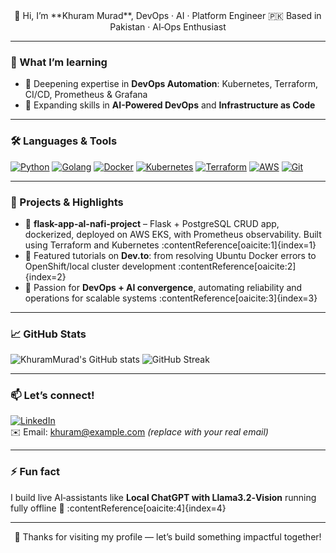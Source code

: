 <div align="center">
  👋 Hi, I’m **Khuram Murad**, DevOps · AI · Platform Engineer  
  🇵🇰 Based in Pakistan · AI‑Ops Enthusiast  
</div>

---

### 🌱 What I’m learning
- 🚀 Deepening expertise in **DevOps Automation**: Kubernetes, Terraform, CI/CD, Prometheus & Grafana
- 🤖 Expanding skills in **AI-Powered DevOps** and **Infrastructure as Code**

---

### 🛠️ Languages & Tools
[![Python](https://img.shields.io/badge/Python-3670A0?logo=python&logoColor=white)]()
[![Golang](https://img.shields.io/badge/Go‑Lang-00ADD8?logo=go&logoColor=white)]()
[![Docker](https://img.shields.io/badge/Docker-2496ED?logo=docker&logoColor=white)]()
[![Kubernetes](https://img.shields.io/badge/Kubernetes-326CE5?logo=kubernetes&logoColor=white)]()
[![Terraform](https://img.shields.io/badge/Terraform-7B42BC?logo=terraform&logoColor=white)]()
[![AWS](https://img.shields.io/badge/AWS‑Cloud-232F3E?logo=amazonaws&logoColor=white)]()
[![Git](https://img.shields.io/badge/Git-F05032?logo=git&logoColor=white)]()

---

### 🚀 Projects & Highlights
- 🔹 **flask-app-al-nafi-project** – Flask + PostgreSQL CRUD app, dockerized, deployed on AWS EKS, with Prometheus observability. Built using Terraform and Kubernetes :contentReference[oaicite:1]{index=1}
- 🔹 Featured tutorials on **Dev.to**: from resolving Ubuntu Docker errors to OpenShift/local cluster development :contentReference[oaicite:2]{index=2}
- 🔹 Passion for **DevOps + AI convergence**, automating reliability and operations for scalable systems :contentReference[oaicite:3]{index=3}

---

### 📈 GitHub Stats
<!-- Embed these as actual Markdown in your README -->
![KhuramMurad's GitHub stats](https://github-readme-stats.vercel.app/api?username=KhuramMurad&show_icons=true&theme=react)
![GitHub Streak](https://github-readme-streak-stats.herokuapp.com/?user=KhuramMurad&theme=dark)

---

### 📫 Let’s connect!
[![LinkedIn](https://img.shields.io/badge/LinkedIn-0077B5?logo=linkedin&logoColor=white)](https://www.linkedin.com/in/khurammurad)  
✉️ Email: khuram@example.com *(replace with your real email)*

---

### ⚡ Fun fact
I build live AI‑assistants like **Local ChatGPT with Llama3.2‑Vision** running fully offline 🤖 :contentReference[oaicite:4]{index=4}

---

<div align="center">
  🚀 Thanks for visiting my profile — let’s build something impactful together!
</div>
